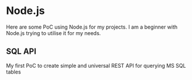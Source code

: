 # Node.js

Here are some PoC using Node.js for my projects. 
I am a beginner with Node.js trying to utilise it for my needs.

## SQL API

My first PoC to create simple and universal REST API for querying MS SQL tables 
